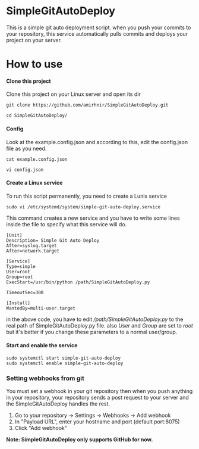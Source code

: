 # SimpleGitAutoDeploy
This is a simple git auto deployment script. when you push your commits to your repository, this service automatically pulls commits and deploys your project on your server.

# How to use
#### Clone this project
Clone this project on your Linux server and open its dir
```
git clone https://github.com/amirhnir/SimpleGitAutoDeploy.git
```
```
cd SimpleGitAutoDeploy/
```
#### Config 
Look at the example.config.json and according to this, edit the config.json file as you need.
```
cat example.config.json
```
```
vi config.json
```
#### Create a Linux service
To run this script permanently, you need to create a Lunix service 
```
sudo vi /etc/systemd/system/simple-git-auto-deploy.service
```
This command creates a new service and you have to write some lines inside the file to specify what this service will do.
```
[Unit]
Description= Simple Git Auto Deploy 
After=syslog.target
After=network.target

[Service]
Type=simple
User=root
Group=root
ExecStart=/usr/bin/python /path/SimpleGitAutoDeploy.py

TimeoutSec=300

[Install]
WantedBy=multi-user.target
```
in the above code, you have to edit */path/SimpleGitAutoDeploy.py* to the real path of SimpleGitAutoDeploy.py file. also *User* and *Group* are set to *root* but it's better if you change these parameters to a normal user/group.

#### Start and enable the service
```
sudo systemctl start simple-git-auto-deploy
sudo systemctl enable simple-git-auto-deploy
```

### Setting webhooks from git
You must set a webhook in your git repository then when you push anything in your repository, your repository sends a post request to your server and the SimpleGitAutoDeploy handles the rest.

1. Go to your repository -> Settings -> Webhooks -> Add webhook
2. In "Payload URL", enter your hostname and port (default port:8075)
3. Click "Add webhook"

**Note: SimpleGitAutoDeploy only supports GitHub for now.**

